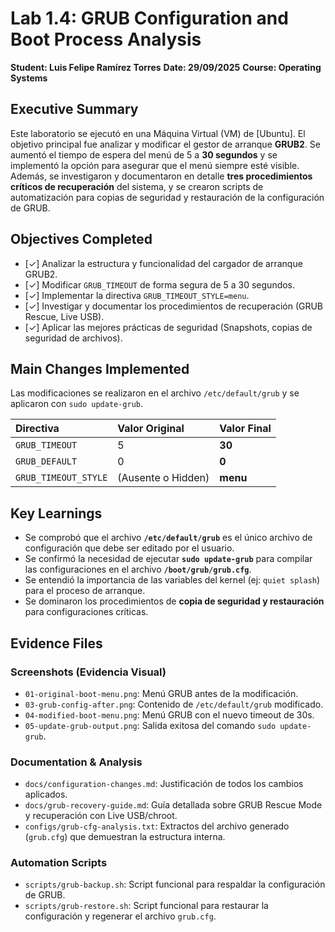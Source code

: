 # Lab 1.4: GRUB Configuration and Boot Process Analysis

**Student: Luis Felipe Ramírez Torres** 
**Date: 29/09/2025** 
**Course: Operating Systems** 

## Executive Summary
Este laboratorio se ejecutó en una Máquina Virtual (VM) de [Ubuntu]. El objetivo principal fue analizar y modificar el gestor de arranque **GRUB2**. Se aumentó el tiempo de espera del menú de 5 a **30 segundos** y se implementó la opción para asegurar que el menú siempre esté visible. Además, se investigaron y documentaron en detalle **tres procedimientos críticos de recuperación** del sistema, y se crearon scripts de automatización para copias de seguridad y restauración de la configuración de GRUB.

## Objectives Completed
* [✓] Analizar la estructura y funcionalidad del cargador de arranque GRUB2.
* [✓] Modificar `GRUB_TIMEOUT` de forma segura de 5 a 30 segundos.
* [✓] Implementar la directiva `GRUB_TIMEOUT_STYLE=menu`.
* [✓] Investigar y documentar los procedimientos de recuperación (GRUB Rescue, Live USB).
* [✓] Aplicar las mejores prácticas de seguridad (Snapshots, copias de seguridad de archivos).

## Main Changes Implemented
Las modificaciones se realizaron en el archivo `/etc/default/grub` y se aplicaron con `sudo update-grub`.

| Directiva | Valor Original | Valor Final |
| :--- | :--- | :--- |
| `GRUB_TIMEOUT` | 5 | **30** |
| `GRUB_DEFAULT` | 0 | **0** |
| `GRUB_TIMEOUT_STYLE` | (Ausente o Hidden) | **menu** |

## Key Learnings
* Se comprobó que el archivo **`/etc/default/grub`** es el único archivo de configuración que debe ser editado por el usuario.
* Se confirmó la necesidad de ejecutar **`sudo update-grub`** para compilar las configuraciones en el archivo **`/boot/grub/grub.cfg`**.
* Se entendió la importancia de las variables del kernel (ej: `quiet splash`) para el proceso de arranque.
* Se dominaron los procedimientos de **copia de seguridad y restauración** para configuraciones críticas.

## Evidence Files
### Screenshots (Evidencia Visual)

* `01-original-boot-menu.png`: Menú GRUB antes de la modificación.
* `03-grub-config-after.png`: Contenido de `/etc/default/grub` modificado.
* `04-modified-boot-menu.png`: Menú GRUB con el nuevo timeout de 30s.
* `05-update-grub-output.png`: Salida exitosa del comando `sudo update-grub`.

### Documentation & Analysis

* `docs/configuration-changes.md`: Justificación de todos los cambios aplicados.
* `docs/grub-recovery-guide.md`: Guía detallada sobre GRUB Rescue Mode y recuperación con Live USB/chroot.
* `configs/grub-cfg-analysis.txt`: Extractos del archivo generado (`grub.cfg`) que demuestran la estructura interna.

### Automation Scripts

* `scripts/grub-backup.sh`: Script funcional para respaldar la configuración de GRUB.
* `scripts/grub-restore.sh`: Script funcional para restaurar la configuración y regenerar el archivo `grub.cfg`.

